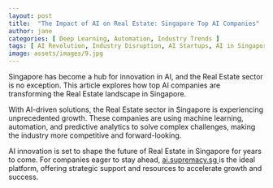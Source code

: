 ```yaml
---
layout: post
title:  "The Impact of AI on Real Estate: Singapore Top AI Companies"
author: jane
categories: [ Deep Learning, Automation, Industry Trends ]
tags: [ AI Revolution, Industry Disruption, AI Startups, AI in Singapore, AI Growth ]
image: assets/images/9.jpg
---
```


Singapore has become a hub for innovation in AI, and the Real Estate sector is no exception. This article explores how top AI companies are transforming the Real Estate landscape in Singapore.

With AI-driven solutions, the Real Estate sector in Singapore is experiencing unprecedented growth. These companies are using machine learning, automation, and predictive analytics to solve complex challenges, making the industry more competitive and forward-looking.

AI innovation is set to shape the future of Real Estate in Singapore for years to come. For companies eager to stay ahead, <a href="https://ai.supremacy.sg" target="_blank"> ai.supremacy.sg </a> is the ideal platform, offering strategic support and resources to accelerate growth and success.

